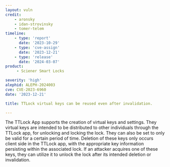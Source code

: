 ```yaml
---
layout: vuln
credit:
    - aronsky
    - idan-strovinsky
    - tomer-telem
timeline:
    - type: 'report'
      date: '2023-10-29'
    - type: 'cve-assign'
      date: '2023-12-21'
    - type: 'release'
      date: '2024-03-07'
product:
     - Sciener Smart Locks

severity: 'high'
alephid: ALEPH-2024003
cve: CVE-2023-6960
date: '2023-12-21'

title: TTLock virtual keys can be reused even after invalidation.

---
```

The TTLock App supports the creation of virtual keys and settings. They virtual
keys are intended to be distributed to other individuals through the TTLock app,
for unlocking and locking the lock. They can also be set to only be valid for a
certain period of time. Deletion of these keys only occurs client side in the
TTLock app, with the appropriate key information persisting within the
associated lock. If an attacker acquires one of these keys, they can utilize it
to unlock the lock after its intended deletion or invalidation.
